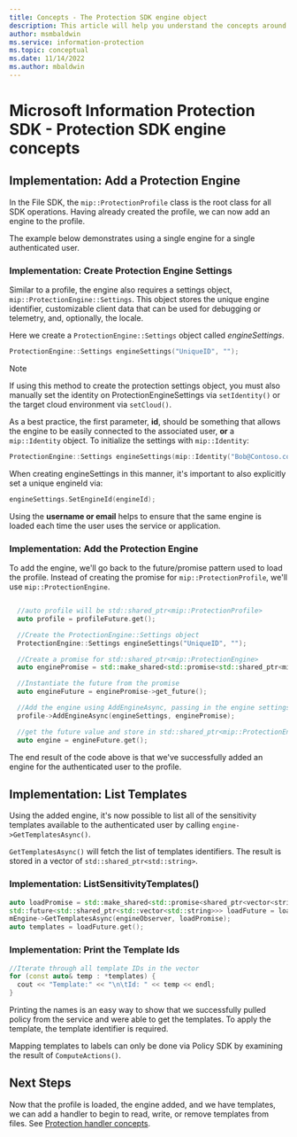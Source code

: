 ```yaml
---
title: Concepts - The Protection SDK engine object
description: This article will help you understand the concepts around the Protection engine object, which is created during application initialization.
author: msmbaldwin
ms.service: information-protection
ms.topic: conceptual
ms.date: 11/14/2022
ms.author: mbaldwin
---
```


# Microsoft Information Protection SDK - Protection SDK engine concepts

## Implementation: Add a Protection Engine

In the File SDK, the `mip::ProtectionProfile` class is the root class for all SDK operations. Having already created the profile, we can now add an engine to the profile.

The example below demonstrates using a single engine for a single authenticated user.

### Implementation: Create Protection Engine Settings

Similar to a profile, the engine also requires a settings object, `mip::ProtectionEngine::Settings`. This object stores the unique engine identifier, customizable client data that can be used for debugging or telemetry, and, optionally, the locale.

Here we create a `ProtectionEngine::Settings` object called *engineSettings*. 

```cpp
ProtectionEngine::Settings engineSettings("UniqueID", "");
```

> [!NOTE]
> If using this method to create the protection settings object, you must also manually set the identity on ProtectionEngineSettings via `setIdentity()` or the target cloud environment via `setCloud()`.

As a best practice, the first parameter, **id**, should be something that allows the engine to be easily connected to the associated user, **or** a `mip::Identity` object. To initialize the settings with `mip::Identity`:

```cpp
ProtectionEngine::Settings engineSettings(mip::Identity("Bob@Contoso.com", "");
```

When creating engineSettings in this manner, it's important to also explicitly set a unique engineId via:

```cpp
engineSettings.SetEngineId(engineId);
```

Using the **username or email** helps to ensure that the same engine is loaded each time the user uses the service or application. 

### Implementation: Add the Protection Engine

To add the engine, we'll go back to the future/promise pattern used to load the profile. Instead of creating the promise for `mip::ProtectionProfile`, we'll use `mip::ProtectionEngine`.

```cpp

  //auto profile will be std::shared_ptr<mip::ProtectionProfile>
  auto profile = profileFuture.get();

  //Create the ProtectionEngine::Settings object
  ProtectionEngine::Settings engineSettings("UniqueID", "");

  //Create a promise for std::shared_ptr<mip::ProtectionEngine>
  auto enginePromise = std::make_shared<std::promise<std::shared_ptr<mip::ProtectionEngine>>>();

  //Instantiate the future from the promise
  auto engineFuture = enginePromise->get_future();

  //Add the engine using AddEngineAsync, passing in the engine settings and the promise
  profile->AddEngineAsync(engineSettings, enginePromise);

  //get the future value and store in std::shared_ptr<mip::ProtectionEngine>
  auto engine = engineFuture.get();
```

The end result of the code above is that we've successfully added an engine for the authenticated user to the profile.

## Implementation: List Templates

Using the added engine, it's now possible to list all of the sensitivity templates available to the authenticated user by calling `engine->GetTemplatesAsync()`. 

`GetTemplatesAsync()` will fetch the list of templates identifiers. The result is stored in a vector of `std::shared_ptr<std::string>`.

### Implementation: ListSensitivityTemplates()

```cpp
auto loadPromise = std::make_shared<std::promise<shared_ptr<vector<string>>>>();
std::future<std::shared_ptr<std::vector<std::string>>> loadFuture = loadPromise->get_future();
mEngine->GetTemplatesAsync(engineObserver, loadPromise);
auto templates = loadFuture.get();
```

### Implementation: Print the Template Ids

```cpp
//Iterate through all template IDs in the vector
for (const auto& temp : *templates) {
  cout << "Template:" << "\n\tId: " << temp << endl;
}
```

Printing the names is an easy way to show that we successfully pulled policy from the service and were able to get the templates. To apply the template, the template identifier is required.

Mapping templates to labels can only be done via Policy SDK by examining the result of `ComputeActions()`.

## Next Steps

Now that the profile is loaded, the engine added, and we have templates, we can add a handler to begin to read, write, or remove templates from files. See [Protection handler concepts](concept-handler-protection-cpp.md).
